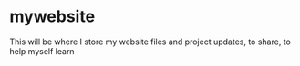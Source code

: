 # mywebsite
This will be where I store my website files and project updates, to share, to help myself learn
